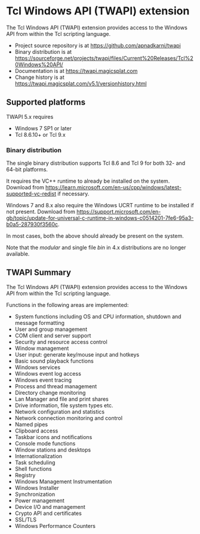 # Tcl Windows API (TWAPI) extension

The Tcl Windows API (TWAPI) extension provides access to the Windows API
from within the Tcl scripting language.

  * Project source repository is at https://github.com/apnadkarni/twapi
  * Binary distribution is at https://sourceforge.net/projects/twapi/files/Current%20Releases/Tcl%20Windows%20API/
  * Documentation is at https://twapi.magicsplat.com
  * Change history is at https://twapi.magicsplat.com/v5.1/versionhistory.html

## Supported platforms

TWAPI 5.x requires

  * Windows 7 SP1 or later
  * Tcl 8.6.10+ or Tcl 9.x

### Binary distribution

The single binary distribution supports Tcl 8.6 and Tcl 9 for both 32-
and 64-bit platforms.

It requires the VC++ runtime to already be installed on the system.
Download from
https://learn.microsoft.com/en-us/cpp/windows/latest-supported-vc-redist
if necessary.

Windows 7 and 8.x also require the Windows UCRT runtime to be installed
if not present. Download from
https://support.microsoft.com/en-gb/topic/update-for-universal-c-runtime-in-windows-c0514201-7fe6-95a3-b0a5-287930f3560c.

In most cases, both the above should already be present on the system.

Note that the *modular* and single file *bin* in 4.x distributions are
no longer available.

## TWAPI Summary

The Tcl Windows API (TWAPI) extension provides access to the Windows API
from within the Tcl scripting language.

Functions in the following areas are implemented:

  * System functions including OS and CPU information,
    shutdown and message formatting
  * User and group management
  * COM client and server support
  * Security and resource access control
  * Window management
  * User input: generate key/mouse input and hotkeys
  * Basic sound playback functions
  * Windows services
  * Windows event log access
  * Windows event tracing
  * Process and thread management
  * Directory change monitoring
  * Lan Manager and file and print shares
  * Drive information, file system types etc.
  * Network configuration and statistics
  * Network connection monitoring and control
  * Named pipes
  * Clipboard access
  * Taskbar icons and notifications
  * Console mode functions
  * Window stations and desktops
  * Internationalization
  * Task scheduling
  * Shell functions
  * Registry
  * Windows Management Instrumentation
  * Windows Installer
  * Synchronization
  * Power management
  * Device I/O and management
  * Crypto API and certificates
  * SSL/TLS
  * Windows Performance Counters
